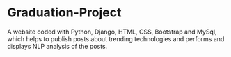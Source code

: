 # Graduation-Project
 A website coded with Python, Django, HTML, CSS, Bootstrap and MySql, which helps to publish posts about trending technologies and performs and displays NLP analysis of the posts.
